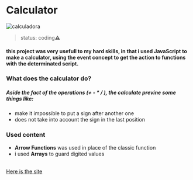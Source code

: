 # Calculator

![calculadora](https://user-images.githubusercontent.com/92405076/145688864-af383b87-b191-47c0-9c83-ff33b7f973d3.png)
<br>
>status: coding⚠
#### this project was very usefull to my hard skills, in that i used JavaScript to make a calculator, using the event concept to get the action to functions with the determinated script.
### What does the calculator do?
##### Aside the fact of the operations (+ - * / ), the calculate previne some things like:
<ul>
  <li>make it impossible to put a sign after another one</li>
  <li>does not take into account the sign in the last position</li>
</ul>
<h3>Used content</h3>
<ul>
  <li><b>Arrow Functions</b> was used in place of the classic function</li>
  <li>i used <b>Arrays</b> to guard digited values</li>
</ul>
<br>
<a href="https://welderbm.github.io/calculadora/">Here is the site<a>
